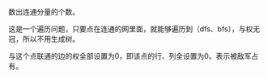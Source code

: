 数出连通分量的个数。

这是一个遍历问题，只要点在连通的网里面，就能够遍历到（dfs、bfs），与权无冠，所以不用生成树。

与这个点联通的边的权全部设置为0，即该点的行、列全设置为0。表示被敌军占有。

